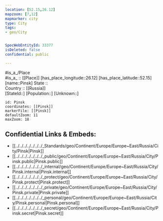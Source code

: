 ```yaml
---
location: [52.15,26.12] 
mapzoom: [7,12] 
mapmarker: city 
type: City
tags:
- geo/City


SpocWebEntityId: 33377
isDeleted: false
confidential: public

---
```

#is_a_/Place  
#is_a_ :: [[Place]] 
[has_place_longitude::26.12] 
[has_place_latitude::52.15] 
[name::Pinsk] 
State ::  
Country :: [[Russia]]  
[StateId::] 
[Population::] 
[Unknown::] 


```leaflet
id: Pinsk
coordinates: [[Pinsk]] 
markerFile: [[Pinsk]] 
defaultZoom: 11 
maxZoom: 18
```


## Confidential Links & Embeds: 
- [[../../../../../../../_Standards/geo/Continent/Europe/Europe~East/Russia/City/Pinsk|Pinsk]] 
- [[../../../../../../../_public/geo/Continent/Europe/Europe~East/Russia/City/Pinsk.public|Pinsk.public]] 
- [[../../../../../../../_internal/geo/Continent/Europe/Europe~East/Russia/City/Pinsk.internal|Pinsk.internal]] 
- [[../../../../../../../_protect/geo/Continent/Europe/Europe~East/Russia/City/Pinsk.protect|Pinsk.protect]] 
- [[../../../../../../../_private/geo/Continent/Europe/Europe~East/Russia/City/Pinsk.private|Pinsk.private]] 
- [[../../../../../../../_personal/geo/Continent/Europe/Europe~East/Russia/City/Pinsk.personal|Pinsk.personal]] 
- [[../../../../../../../_secret/geo/Continent/Europe/Europe~East/Russia/City/Pinsk.secret|Pinsk.secret]] 
